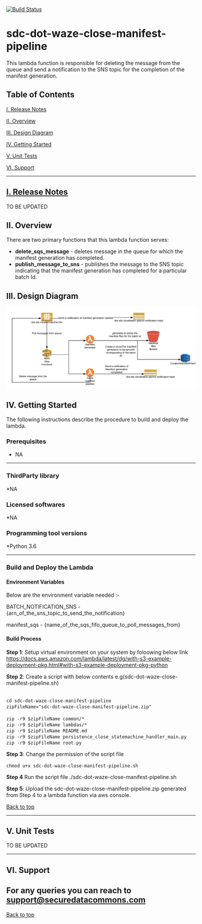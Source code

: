 [![Build Status](https://travis-ci.com/usdot-jpo-sdc/sdc-dot-waze-close-manifest-pipeline.svg?branch=master)](https://travis-ci.com/usdot-jpo-sdc/sdc-dot-waze-close-manifest-pipeline)
# sdc-dot-waze-close-manifest-pipeline
This lambda function is responsible for deleting the message from the queue and send a notification to the SNS topic for the completion of the manifest generation.

<a name="toc"/>

## Table of Contents

[I. Release Notes](#release-notes)

[II. Overview](#overview)

[III. Design Diagram](#design-diagram)

[IV. Getting Started](#getting-started)

[V. Unit Tests](#unit-tests)

[VI. Support](#support)

---

<a name="release-notes"/>


## [I. Release Notes](ReleaseNotes.md)
TO BE UPDATED

<a name="overview"/>

## II. Overview

There are two primary functions that this lambda function serves:
* **delete_sqs_message** - deletes message in the queue for which the manifest generation has completed.
* **publish_message_to_sns** - publishes the message to the SNS topic indicating that the manifest generation has completed for a particular batch Id.

<a name="design-diagram"/>

## III. Design Diagram

![sdc-dot-poll-for-batches-to-manifest](images/manifest-generation.png)

<a name="getting-started"/>

## IV. Getting Started

The following instructions describe the procedure to build and deploy the lambda.

### Prerequisites
* NA 

---
### ThirdParty library

*NA

### Licensed softwares

*NA

### Programming tool versions

*Python 3.6


---
### Build and Deploy the Lambda

#### Environment Variables
Below are the environment variable needed :- 

BATCH_NOTIFICATION_SNS - {arn_of_the_sns_topic_to_send_the_notification}

manifest_sqs  - {name_of_the_sqs_fifo_queue_to_poll_messages_from}

#### Build Process

**Step 1**: Setup virtual environment on your system by foloowing below link
https://docs.aws.amazon.com/lambda/latest/dg/with-s3-example-deployment-pkg.html#with-s3-example-deployment-pkg-python

**Step 2**: Create a script with below contents e.g(sdc-dot-waze-close-manifest-pipeline.sh)
```#!/bin/sh

cd sdc-dot-waze-close-manifest-pipeline
zipFileName="sdc-dot-waze-close-manifest-pipeline.zip"

zip -r9 $zipFileName common/*
zip -r9 $zipFileName lambdas/*
zip -r9 $zipFileName README.md
zip -r9 $zipFileName persistence_close_statemachine_handler_main.py
zip -r9 $zipFileName root.py
```

**Step 3**: Change the permission of the script file

```
chmod u+x sdc-dot-waze-close-manifest-pipeline.sh
```

**Step 4** Run the script file
./sdc-dot-waze-close-manifest-pipeline.sh

**Step 5**: Upload the sdc-dot-waze-close-manifest-pipeline.zip generated from Step 4 to a lambda function via aws console.

[Back to top](#toc)

---
<a name="unit-tests"/>

## V. Unit Tests

TO BE UPDATED

---
<a name="support"/>

## VI. Support

For any queries you can reach to support@securedatacommons.com
---
[Back to top](#toc)